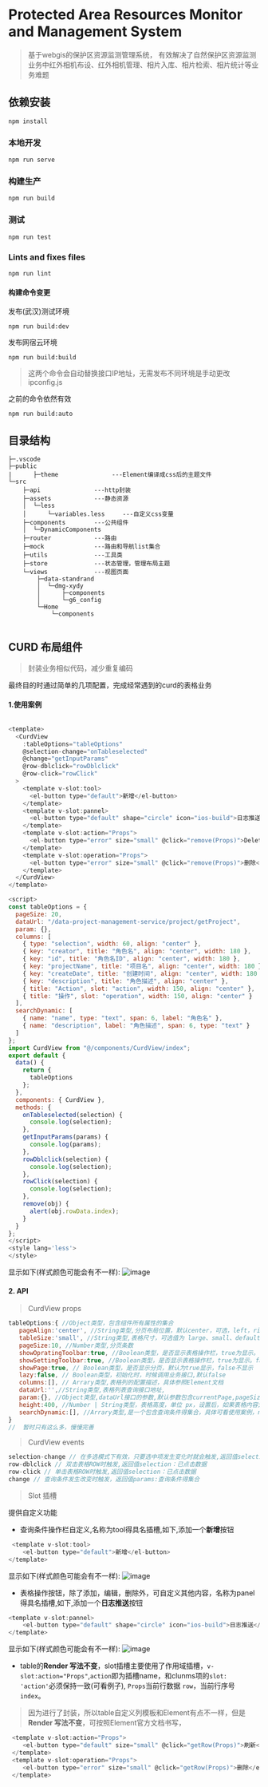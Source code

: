 # Protected Area Resources Monitor and Management System
> 基于webgis的保护区资源监测管理系统， 有效解决了自然保护区资源监测业务中红外相机布设、红外相机管理、相片入库、相片检索、相片统计等业务难题
## 依赖安装
```
npm install
```

### 本地开发
```
npm run serve
```

### 构建生产
```shell
npm run build
```

### 测试
```
npm run test
```

### Lints and fixes files
```
npm run lint
```

#### 构建命令变更

发布(武汉)测试环境
``` 
npm run build:dev
```
发布网宿云环境

``` 
npm run build:build
```
> 这两个命令会自动替换接口IP地址，无需发布不同环境是手动更改ipconfig.js

之前的命令依然有效

``` 
npm run build:auto
```

## 目录结构
```
├─.vscode
├─public          
|      ├─theme               ---Element编译成css后的主题文件      
└─src
    ├─api               ---http封装
    ├─assets            ---静态资源
    │  └─less
    │      └─variables.less     ---自定义css变量
    ├─components        ---公共组件
    │  └─DynamicComponents
    ├─router            ---路由
    ├─mock              ---路由和导航list集合
    ├─utils             ---工具类
    ├─store             ---状态管理，管理布局主题
    └─views             ---视图页面
        ├─data-standrand
        │  └─dmg-xydy
        │      ├─components
        │      └─g6_config
        └─Home
            └─components
            
```

## CURD 布局组件

>封装业务相似代码，减少重复编码

最终目的时通过简单的几项配置，完成经常遇到的curd的表格业务

#### 1.使用案例
```js

<template>
  <CurdView
    :tableOptions="tableOptions"
    @selection-change="onTableselected"
    @change="getInputParams"
    @row-dblclick="rowDblclick"
    @row-click="rowClick"
  >
    <template v-slot:tool>
      <el-button type="default">新增</el-button>
    </template>
    <template v-slot:pannel>
      <el-button type="default" shape="circle" icon="ios-build">日志推送</el-button>
    </template>
    <template v-slot:action="Props">
      <el-button type="error" size="small" @click="remove(Props)">Delete</el-button>
    </template>
    <template v-slot:operation="Props">
      <el-button type="error" size="small" @click="remove(Props)">删除</el-button>
    </template>
  </CurdView>
</template>

<script>
const tableOptions = {
  pageSize: 20,
  dataUrl: "/data-project-management-service/project/getProject",
  param: {},
  columns: [
    { type: "selection", width: 60, align: "center" },
    { key: "creator", title: "角色名", align: "center", width: 180 },
    { key: "id", title: "角色名ID", align: "center", width: 180 },
    { key: "projectName", title: "项目名", align: "center", width: 180 },
    { key: "createDate", title: "创建时间", align: "center", width: 180 },
    { key: "description", title: "角色描述", align: "center" },
    { title: "Action", slot: "action", width: 150, align: "center" },
    { title: "操作", slot: "operation", width: 150, align: "center" }
  ],
  searchDynamic: [
    { name: "name", type: "text", span: 6, label: "角色名" },
    { name: "description", label: "角色描述", span: 6, type: "text" }
  ]
};
import CurdView from "@/components/CurdView/index";
export default {
  data() {
    return {
      tableOptions
    };
  },
  components: { CurdView },
  methods: {
    onTableselected(selection) {
      console.log(selection);
    },
    getInputParams(params) {
      console.log(params);
    },
    rowDblclick(selection) {
      console.log(selection);
    },
    rowClick(selection) {
      console.log(selection);
    },
    remove(obj) {
      alert(obj.rowData.index);
    }
  }
};
</script>
<style lang='less'>
</style>
```
显示如下(样式颜色可能会有不一样):
![image](./images/demo.png)
#### 2. API

 > CurdView props 

 
 ```js
 tableOptions:{ //Object类型，包含组件所有属性的集合
    pageAlign:'center', //String类型,分页布局位置，默认center，可选，left，right
    tableSize:'small', //String类型,表格尺寸，可选值为 large、small、default 或者不填
    pageSize:10, //Number类型,分页条数
    showOpratingToolbar:true, //Boolean类型，是否显示表格操作栏，true为显示。false为不显示
    showSettingToolbar:true, //Boolean类型，是否显示表格操作栏，true为显示。false为不显示
    showPage:true, // Boolean类型，是否显示分页，默认为true显示，false不显示
    lazy:false, // Boolean类型，初始化时，时候调用业务接口,默认false
    columns:[], // Arrary类型,表格列的配置描述，具体参照Element文档
    dataUrl:'',//String类型,表格列表查询接口地址,
    param:{}, //Object类型,dataUrl接口的参数,默认参数包含currentPage,pageSize,相同参数会自动合并
    height:400, //Number | String类型，表格高度，单位 px，设置后，如果表格内容大于此值，会固定表头
    searchDynamic:[], //Arrary类型,是一个包含查询条件得集合，具体可看使用案例，name属性及为v-model绑定属性。也应和查询参数名称保持一致
 }
//  暂时只有这么多，慢慢完善
 ```
 > CurdView events 

```js
selection-change // 在多选模式下有效，只要选中项发生变化时就会触发,返回值selection：已选项数据
row-dblclick // 双击表格ROW时触发,返回值selection：已点击数据
row-click // 单击表格ROW时触发,返回值selection：已点击数据
change // 查询条件发生改变时触发，返回值params:查询条件得集合
```

 >Slot 插槽

提供自定义功能
* 查询条件操作栏自定义,名称为tool得具名插槽,如下,添加一个**新增**按钮
```js
 <template v-slot:tool>
    <el-button type="default">新增</el-button>
</template>
```
显示如下(样式颜色可能会有不一样):
![image](./images/tool.png)

* 表格操作按钮，除了添加，编辑，删除外，可自定义其他内容，名称为panel得具名插槽,如下,添加一个**日志推送**按钮

```js
<template v-slot:pannel>
    <el-button type="default" shape="circle" icon="ios-build">日志推送</el-button>
</template>
```
显示如下(样式颜色可能会有不一样):
![image](./images/oprate.png)

* table的**Render 写法不变**，slot插槽主要使用了作用域插槽，`v-slot:action="Props"`,`action`即为插槽name，和clunms项的`slot: 'action'`必须保持一致(可看例子),
`Props`当前行数据 `row`，当前行序号 `index`。
>因为进行了封装，所以table自定义列模板和Element有点不一样，但是**Render 写法不变**，可按照Element官方文档书写，

```js
 <template v-slot:action="Props">
    <el-button type="default" size="small" @click="getRow(Props)">刷新</el-button>
 </template>
 <template v-slot:operation="Props">
    <el-button type="error" size="small" @click="getRow(Props)">删除</el-button>
 </template>
```